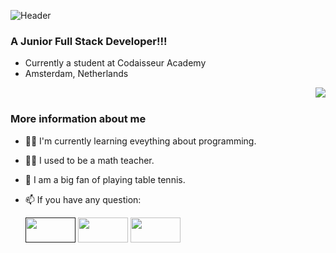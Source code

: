 
![Header](https://res.cloudinary.com/dyak9tgct/image/upload/v1618496125/My_Post_fbr0i5.png)




### A Junior Full Stack Developer!!!

- Currently a student at Codaisseur Academy
- Amsterdam, Netherlands


 <img src="https://camo.githubusercontent.com/992babdffd8c74a1502de375fbdf7e4d54773242/68747470733a2f2f6d656469612e67697068792e636f6d2f6d656469612f53576f536b4e36447854737a71494b4571762f67697068792e676966" align="right">
<br/>

### More information about me




- 👩‍💻 I'm currently learning eveything about programming.
- 👩‍🏫 I used to be a math teacher.
- 🏓 I am a big fan of playing table tennis.
- 📫 If you have any question:

    [<img src="https://encrypted-tbn0.gstatic.com/images?q=tbn:ANd9GcQDh_2Xmgp120jLb-HIDz5xJkJodZm8OJgcLw&usqp=CAU" width="80" height="40" mailto="gozdeoztoprak0@gmail.com">]() [<img src="https://encrypted-tbn0.gstatic.com/images?q=tbn:ANd9GcSDzoMEUtk0_UolhcdHw1Y7G-BGtFayu8neNA&usqp=CAU" width="80" height="40">](https://www.linkedin.com/in/gozde-oztoprak-3350a8110/) [<img src="https://encrypted-tbn0.gstatic.com/images?q=tbn:ANd9GcSe1mXowQOoDhnVexElVo_B017a1E__nKe8Yw&usqp=CAU" width="80" height="40">](https://www.instagram.com/gozde.oztoprak)
    
    
